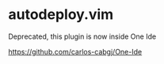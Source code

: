 # autodeploy.vim


Deprecated, this plugin is now inside One Ide

https://github.com/carlos-cabgj/One-Ide
